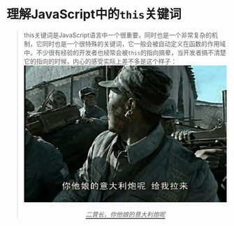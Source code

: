 # 理解JavaScript中的`this`关键词
> this关键词是JavaScript语言中一个很重要，同时也是一个非常复杂的机制，它同时也是一个很特殊的关键词，它一般会被自动定义在函数的作用域中。不少很有经验的开发者也经常会被`this`的指向搞晕，当开发者搞不清楚它的指向的时候，内心的感受实际上差不多是这个样子：![二营长，你他娘的意大利炮呢](https://github.com/SinanJS/sinan-blog/blob/master/img/italy-gun.jpg?raw=true)<p style="text-align:center;"><span style='border-bottom:2px solid #444;font-style: italic;'>二营长，你他娘的意大利炮呢</span></p>
